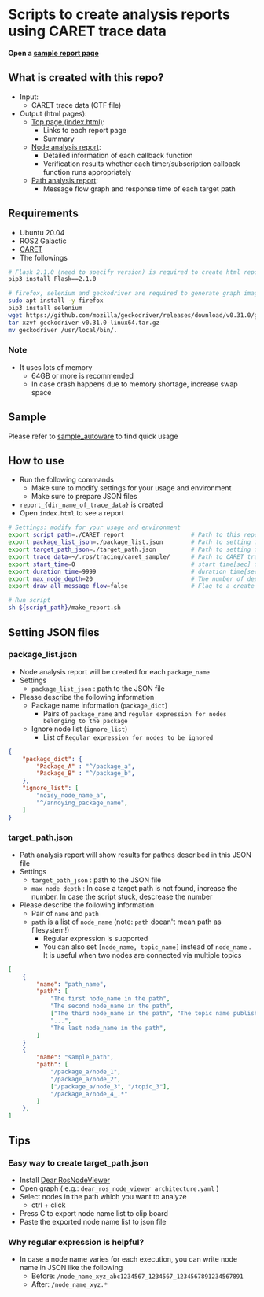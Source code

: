 # Scripts to create analysis reports using CARET trace data

<b>Open a [sample report page](todo)</b>

## What is created with this repo?

- Input:
    - CARET trace data (CTF file)
- Output (html pages):
    - [Top page (index.html)](./top):
        - Links to each report page
        - Summary
    - [Node analysis report](analyze_node):
        - Detailed information of each callback function
        - Verification results whether each timer/subscription callback function runs appropriately
    - [Path analysis report](analyze_path):
        - Message flow graph and response time of each target path

## Requirements

- Ubuntu 20.04
- ROS2 Galactic
- [CARET](https://github.com/tier4/caret)
- The followings

```sh
# Flask 2.1.0 (need to specify version) is required to create html report pages
pip3 install Flask==2.1.0

# firefox, selenium and geckodriver are required to generate graph image files
sudo apt install -y firefox
pip3 install selenium
wget https://github.com/mozilla/geckodriver/releases/download/v0.31.0/geckodriver-v0.31.0-linux64.tar.gz
tar xzvf geckodriver-v0.31.0-linux64.tar.gz
mv geckodriver /usr/local/bin/.
```

### Note
- It uses lots of memory
    - 64GB or more is recommended
    - In case crash happens due to memory shortage, increase swap space

## Sample

Please refer to [sample_autoware](./sample_autoware) to find quick usage

## How to use

- Run the following commands
    - Make sure to modify settings for your usage and environment
    - Make sure to prepare JSON files
- `report_{dir_name_of_trace_data}` is created
- Open `index.html` to see a report

```sh
# Settings: modify for your usage and environment
export script_path=./CARET_report                   # Path to this repo cloned
export package_list_json=./package_list.json        # Path to setting file you prepare
export target_path_json=./target_path.json          # Path to setting file you prepare
export trace_data=~/.ros/tracing/caret_sample/      # Path to CARET trace data (CTF file)
export start_time=0                                 # start time[sec] for analysis
export duration_time=9999                           # duration time[sec] for analysis
export max_node_depth=20                            # The number of depth to search path
export draw_all_message_flow=false                  # Flag to a create message flow graph for a whole time period (this will increase report creation time)

# Run script
sh ${script_path}/make_report.sh
```

## Setting JSON files

### package_list.json
- Node analysis report will be created for each `package_name`
- Settings
    - `package_list_json` : path to the JSON file
- Please describe the following information
    - Package name information (`package_dict`)
        - Pairs of `package_name` and `regular expression for nodes belonging to the package`
    - Ignore node list (`ignore_list`)
        - List of `Regular expression for nodes to be ignored`

```json:package_list.json
{
    "package_dict": {
        "Package_A" : "^/package_a",
        "Package_B" : "^/package_b",
    },
    "ignore_list": [
        "noisy_node_name_a",
        "^/annoying_package_name",
    ]
}
```

### target_path.json

- Path analysis report will show results for pathes described in this JSON file
- Settings
    - `target_path_json` : path to the JSON file
    - `max_node_depth` : In case a target path is not found, increase the number. In case the script stuck, descrease the number
- Please describe the following information
    - Pair of `name` and `path`
    - `path` is a list of `node_name` (note: `path` doean't mean path as filesystem!)
        - Regular expression is supported
        - You can also set `[node_name, topic_name]` instead of `node_name` . It is useful when two nodes are connected via multiple topics


```json:target_path.json
[
    {
        "name": "path_name",
        "path": [
            "The first node_name in the path",
            "The second node_name in the path",
            ["The third node_name in the path", "The topic name published by the third node"]
            "...",
            "The last node_name in the path",
        ]
    }
    {
        "name": "sample_path",
        "path": [
            "/package_a/node_1",
            "/package_a/node_2",
            ["/package_a/node_3", "/topic_3"],
            "/package_a/node_4_.*"
        ]
    },
]
```

## Tips

### Easy way to create target_path.json

- Install [Dear RosNodeViewer](https://github.com/takeshi-iwanari/dear_ros_node_viewer)
- Open graph ( e.g.: `dear_ros_node_viewer architecture.yaml` )
- Select nodes in the path which you want to analyze
    - ctrl + click
- Press C to export node name list to clip board
- Paste the exported node name list to json file


### Why regular expression is helpful?
- In case a node name varies for each execution, you can write node name in JSON like the following
    - Before: `/node_name_xyz_abc1234567_1234567_1234567891234567891`
    - After: `/node_name_xyz.*`

